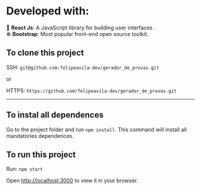# Developed with:

💠 <b>React Js</b>: A JavaScript library for building user interfaces . \
☸️ <b>Bootstrap</b>: Most popular front-end open source toolkit.


## To clone this project

SSH: `git@github.com:felipeavila-dev/gerador_de_provas.git`

or

HTTPS: `https://github.com/felipeavila-dev/gerador_de_provas.git`

--------------------------

## To instal all dependences

Go to the project folder and run `npm install`.
This command will install all mandatories dependences.

## To run this project

Run: `npm start`


Open [http://localhost:3000](http://localhost:3000) to view it in your browser.


